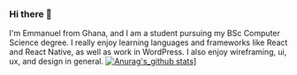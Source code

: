 ### Hi there 👋

I'm Emmanuel from Ghana, and I am a student pursuing my BSc Computer Science degree. I really enjoy learning languages and frameworks like React and React Native, as well as work in WordPress.
I also enjoy wireframing, ui, ux,
and design in general. 
[![Anurag's_github stats](https://github-readme-stats.vercel.app/api?username=dru-pong)](https://github.com/anuraghazra/github-readme-stats)]
